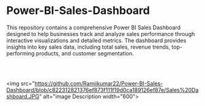 # Power-BI-Sales-Dashboard
This repository contains a comprehensive Power BI Sales Dashboard designed to help businesses track and analyze sales performance through interactive visualizations and detailed metrics. The dashboard provides insights into key sales data, including total sales, revenue trends, top-performing products, and customer segmentation.

<br><br>

<img src="https://github.com/Ramjikumar22/Power-BI-Sales-Dashboard/blob/c822312821376ef873f111f19d0ca189126ef87e/Sales%20Dashboard.JPG" alt="image Description width="600">
